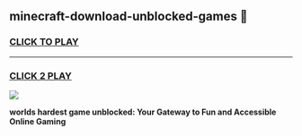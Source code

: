 
## minecraft-download-unblocked-games 👋
<h3>
<a href="https://premium.freeplayer.one?title=minecraft-download-unblocked-games&ref=14F">CLICK TO PLAY</a></h3>
<hr>

<h3>
<a href="https://premium.freeplayer.one?title=minecraft-download-unblocked-games&ref=14F">CLICK 2 PLAY</a>
  
</h3>

<a href="https://premium.freeplayer.one?title=minecraft-download-unblocked-games&ref=12F/"><img src="https://clearcache.store/games.png"></a>


**worlds hardest game unblocked: Your Gateway to Fun and Accessible Online Gaming**
